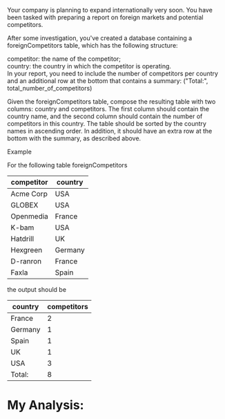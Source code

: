Your company is planning to expand internationally very soon. You have been tasked with preparing a report on foreign markets and potential competitors.

After some investigation, you've created a database containing a foreignCompetitors table, which has the following structure:

competitor: the name of the competitor;  
country: the country in which the competitor is operating.  
In your report, you need to include the number of competitors per country and an additional row at the bottom that contains a summary: ("Total:", total_number_of_competitors)

Given the foreignCompetitors table, compose the resulting table with two columns: country and competitors. The first column should contain the country name, and the second column should contain the number of competitors in this country. The table should be sorted by the country names in ascending order. In addition, it should have an extra row at the bottom with the summary, as described above.

Example

For the following table foreignCompetitors

| competitor | country |
|------------|---------|
| Acme Corp  | USA     |
| GLOBEX     | USA     |
| Openmedia  | France  |
| K\-bam     | USA     |
| Hatdrill   | UK      |
| Hexgreen   | Germany |
| D\-ranron  | France  |
| Faxla      | Spain   |

the output should be

| country | competitors |
|---------|-------------|
| France  | 2           |
| Germany | 1           |
| Spain   | 1           |
| UK      | 1           |
| USA     | 3           |
| Total:  | 8           |

# My Analysis:
